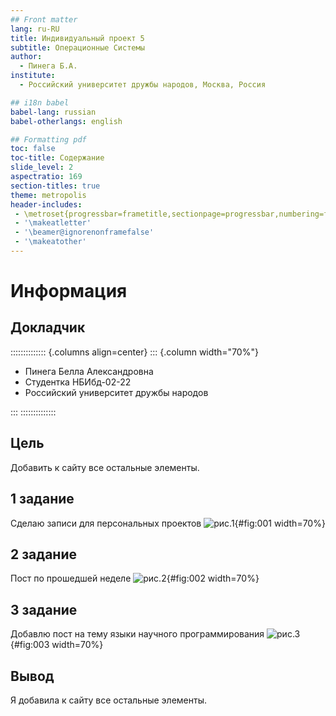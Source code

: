 ```yaml
---
## Front matter
lang: ru-RU
title: Индивидуальный проект 5
subtitle: Операционные Системы
author:
  - Пинега Б.А.
institute:
  - Российский университет дружбы народов, Москва, Россия

## i18n babel
babel-lang: russian
babel-otherlangs: english

## Formatting pdf
toc: false
toc-title: Содержание
slide_level: 2
aspectratio: 169
section-titles: true
theme: metropolis
header-includes:
 - \metroset{progressbar=frametitle,sectionpage=progressbar,numbering=fraction}
 - '\makeatletter'
 - '\beamer@ignorenonframefalse'
 - '\makeatother'
---
```


# Информация

## Докладчик

:::::::::::::: {.columns align=center}
::: {.column width="70%"}

  * Пинега Белла Александровна
  * Студентка НБИбд-02-22
  * Российский университет дружбы народов

:::
::::::::::::::


## Цель
Добавить к сайту все остальные элементы.

## 1 задание
Сделаю записи для персональных проектов
![рис.1](image/01.png){#fig:001 width=70%}

## 2 задание
Пост по прошедшей неделе
![рис.2](image/02.png){#fig:002 width=70%}

## 3 задание
Добавлю пост на тему языки научного программирования
![рис.3](image/03.png){#fig:003 width=70%}

## Вывод
Я добавила к сайту все остальные элементы.

